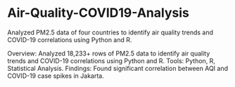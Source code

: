 # Air-Quality-COVID19-Analysis
Analyzed PM2.5 data of four countries to identify air quality trends and COVID-19 correlations using Python and R.

Overview: Analyzed 18,233+ rows of PM2.5 data to identify air quality trends and COVID-19 correlations using Python and R.
Tools: Python, R, Statistical Analysis.
Findings: Found significant correlation between AQI and COVID-19 case spikes in Jakarta.
